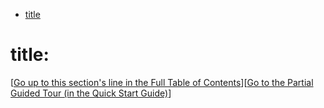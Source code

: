* <a id="Xh" href="#X">title</a>

# <span id="X"></span> title:



[<a href="#Xh">Go up to this section's line in the Full Table of Contents</a>][<a href="#qq">Go to the Partial Guided Tour (in the Quick Start Guide)</a>]



&#8203;
<a href="#X"></a>